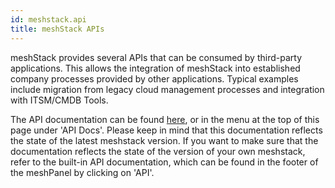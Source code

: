 ```yaml
---
id: meshstack.api
title: meshStack APIs
---
```


meshStack provides several APIs that can be consumed by third-party applications. This allows the integration of meshStack into established company processes provided by other applications. Typical examples include migration from legacy cloud management processes and integration with ITSM/CMDB Tools.

The API documentation can be found [here](https://docs.meshcloud.io/api/), or in the menu at the top of this page under 'API Docs'. Please keep in mind that this documentation reflects the state of the latest meshstack version. If you want to make sure that the documentation reflects the state of the version of your own meshstack, refer to the built-in API documentation, which can be found in the footer of the meshPanel by clicking on 'API'.
